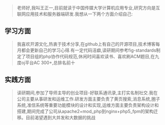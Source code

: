 > 老师好,我叫王正一,目前就读于中国传媒大学计算机应用专业,研究方向是互联网应用技术和服务器端研发.我想从一下两个方面介绍自己:

## 学习方面

> 我喜欢开源文化,热衷于技术分享,在github上有自己的开源项目,技术博客每月都会更新自己的学习心得.有一定代码洁癖,读研期间参考fig-standards制定了项目组的php协作代码规范,休闲时间喜欢读书、喜欢刷ACM题目,在九度oj平台AC 300+,总排名前十

## 实践方面
> 读研期间,参加了导师主导的创业项目-好联系通讯录,主打实名制社交.我在公司主要从事研发和运维工作.研发方面主要负责了黄页搜索,消息系统,圈子系统,准信系统等重要功能模块的设计和实现,运维方面主要负责架构设计和搭建,期间完成了公司从apache2+mod_php到nginx+php5_fpm的架构迁移。目前渴望遇到大并发和大数据的挑战

